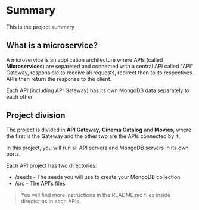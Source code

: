 # Summary
This is the project summary

## What is a microservice?
A microservice is an application architecture where APIs (called **Microservices**) are separeted and connected with a central API called "API" Gateway, responsible to receive all 
requests, redirect then to its respectives APIs then return the response to the client.

Each API (including API Gateway) has its own MongoDB data separately to each other.

## Project division
The project is divided in **API Gateway**, **Cinema Catalog** and **Movies**, where the first is the Gateway and the other two are the APIs connected by it.

In this project, you will run all API servers and MongoDB servers in its own ports.

Each API project has two directories:
- /seeds - The seeds you will use to create your MongoDB collection
- /src - The API's files

> You will find more instructions in the README.md files inside directories in each APIs.
